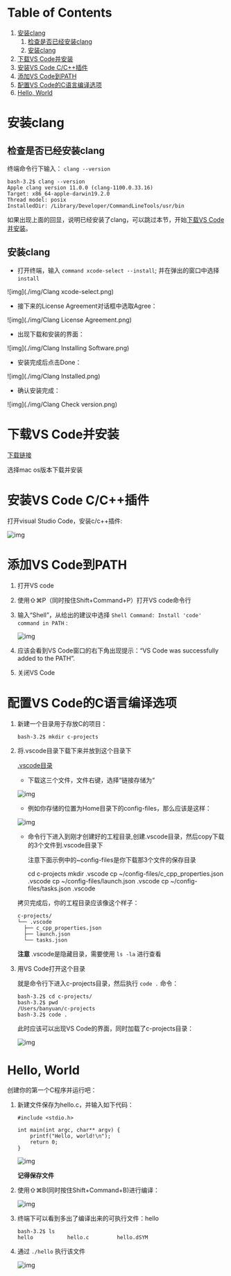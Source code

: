 
# Table of Contents

1.  [安装clang](#org1ac3f6f)
    1.  [检查是否已经安装clang](#org03bb495)
    2.  [安装clang](#org4bba0cf)
2.  [下载VS Code并安装](#org9990245)
3.  [安装VS Code C/C++插件](#orged327b2)
4.  [添加VS Code到PATH](#orge837b27)
5.  [配置VS Code的C语言编译选项](#org6fe9103)
6.  [Hello, World](#org0eb7551)


<a id="org1ac3f6f"></a>

# 安装clang


<a id="org03bb495"></a>

## 检查是否已经安装clang

终端命令行下输入： `clang --version` 

    bash-3.2$ clang --version
    Apple clang version 11.0.0 (clang-1100.0.33.16)
    Target: x86_64-apple-darwin19.2.0
    Thread model: posix
    InstalledDir: /Library/Developer/CommandLineTools/usr/bin

如果出现上面的回显，说明已经安装了clang，可以跳过本节，开始[下载VS Code并安装](#org9990245)。


<a id="org4bba0cf"></a>

## 安装clang

-   打开终端，输入 `command xcode-select --install`; 并在弹出的窗口中选择 `install`

![img](./img/Clang xcode-select.png)

-   接下来的License Agreement对话框中选取Agree：

![img](./img/Clang License Agreement.png)

-   出现下载和安装的界面：

![img](./img/Clang Installing Software.png)

-   安装完成后点击Done：

![img](./img/Clang Installed.png)

-   确认安装完成：

![img](./img/Clang Check version.png)


<a id="org9990245"></a>

# 下载VS Code并安装

[下载链接](https://code.visualstudio.com/download)

选择mac os版本下载并安装


<a id="orged327b2"></a>

# 安装VS Code C/C++插件

打开visual Studio Code，安装c/c++插件:

![img](./img/vs-install-plugin.png)


<a id="orge837b27"></a>

# 添加VS Code到PATH

1.  打开VS code
2.  使用⇧⌘P（同时按住Shift+Command+P）打开VS code命令行
3.  输入“Shell”，从给出的建议中选择 `Shell Command: Install 'code' command in PATH` :
    
    ![img](./img/mac-command-palette-shell-command.png)

4.  应该会看到VS Code窗口的右下角出现提示：“VS Code was successfully added to the PATH”.
5.  关闭VS Code


<a id="org6fe9103"></a>

# 配置VS Code的C语言编译选项

1.  新建一个目录用于存放C的项目：
    
        bash-3.2$ mkdir c-projects

2.  将.vscode目录下载下来并放到这个目录下
    
    [.vscode目录](https://github.com/linc5403/c/tree/master/ide/macos/.vscode)
    
    -   下载这三个文件，文件右键，选择“链接存储为“
    
    ![img](./img/save-config.png)
    
    -   例如你存储的位置为Home目录下的config-files，那么应该是这样：
    
    ![img](./img/save.png)
    
    -   命令行下进入到刚才创建好的工程目录,创建.vscode目录，然后copy下载的3个文件到.vscode目录下
        
        注意下面示例中的~config-files是你下载那3个文件的保存目录
    
        cd c-projects
        mkdir .vscode
        cp ~/config-files/c_cpp_properties.json .vscode
        cp ~/config-files/launch.json .vscode
        cp ~/config-files/tasks.json .vscode
    
    拷贝完成后，你的工程目录应该像这个样子：
    
        c-projects/
        └── .vscode
          ├── c_cpp_properties.json
          ├── launch.json
          └── tasks.json
    
    **注意** .vscode是隐藏目录，需要使用 `ls -la` 进行查看

3.  用VS Code打开这个目录
    
    就是命令行下进入c-projects目录，然后执行 `code .` 命令：
    
        bash-3.2$ cd c-projects/
        bash-3.2$ pwd
        /Users/banyuan/c-projects
        bash-3.2$ code .
    
    此时应该可以出现VS Code的界面，同时加载了c-projects目录：
    
    ![img](./img/vs-code-startup.png)


<a id="org0eb7551"></a>

# Hello, World

创建你的第一个C程序并运行吧：

1.  新建文件保存为hello.c，并输入如下代码：
    
        #include <stdio.h>
        
        int main(int argc, char** argv) {
            printf("Hello, world!\n");
            return 0;
        }
    
    ![img](./img/hello-code.png)
    
    **记得保存文件**

2.  使用⇧⌘B(同时按住Shift+Command+B)进行编译：
    
    ![img](./img/compile.png)

3.  终端下可以看到多出了编译出来的可执行文件：hello
    
        bash-3.2$ ls
        hello           hello.c         hello.dSYM

4.  通过 `./hello` 执行该文件
    
    ![img](./img/result.png)

